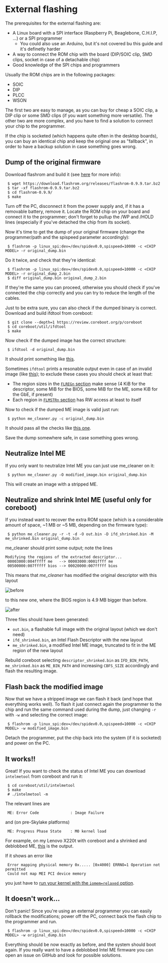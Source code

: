 # External flashing

The prerequisites for the external flashing are:
 * A Linux board with a SPI interface (Raspberry Pi, Beaglebone, C.H.I.P, ...) or a SPI programmer
   * You could also use an Arduino, but it's not covered bu this guide and it's definetly harder
 * A way to connect the ROM chip with the board (DIP/SOIC clip, SMD clips, socket in case of a detachable chip)
 * Good knowledge of the SPI chips and programmers

Usually the ROM chips are in the following packages:
 * SOIC
 * DIP
 * PLCC
 * WSON

The first two are easy to manage, as you can buy for cheap a SOIC clip, a DIP clip or some SMD clips (if you want something more versatile). The other two are more complex, and you have to find a solution to connect your chip to the programmer.

If the chip is socketed (which happens quite often in the desktop boards), you can buy an identical chip and keep the original one as "fallback", in order to have a backup solution in case something goes wrong.

## Dump of the original firmware

Download flashrom and build it (see [here](https://www.flashrom.org/Downloads) for more info):

     $ wget https://download.flashrom.org/releases/flashrom-0.9.9.tar.bz2
     $ tar -xf flashrom-0.9.9.tar.bz2
     $ cd flashrom-0.9.9/
     $ make

Turn off the PC, disconnect it from the power supply and, if it has a removable battery, remove it. Locate the ROM chip on your board and connect it to the programmer; don't forget to pullup the /WP and /HOLD lines (especially if you've detached the chip from its socket).

Now it's time to get the dump of your original firmware (change the programmer/path and the spispeed parameter accordingly):

     $ flashrom -p linux_spi:dev=/dev/spidev0.0,spispeed=10000 -c <CHIP MODEL> -r original_dump.bin

Do it twice, and check that they're identical:

     $ flashrom -p linux_spi:dev=/dev/spidev0.0,spispeed=10000 -c <CHIP MODEL> -r original_dump_2.bin
     $ diff original_dump.bin original_dump_2.bin

If they're the same you can proceed, otherwise you should check if you've connected the chip correctly and you can try to reduce the length of the cables.

Just to be extra sure, you can also check if the dumped binary is correct. Download and build ifdtool from coreboot:

     $ git clone --depth=1 https://review.coreboot.org/p/coreboot
     $ cd coreboot/util/ifdtool
     $ make

Now check if the dumped image has the correct structure:

     $ ifdtool -d original_dump.bin

It should print something like [this](https://gist.github.com/corna/66322fb938dedd93d2aaa1d59b27341d).

Sometimes `ifdtool` prints a resonable output even in case of an invalid image (like [this](https://gist.github.com/corna/e7d08c23049a325ef3222ac765d1c5cf)); to exclude these cases you should check at least that:
 * The region sizes in the [`FLREGn` section](https://gist.github.com/corna/66322fb938dedd93d2aaa1d59b27341d#file-gistfile1-txt-L147-L157) make sense (4 KiB for the descriptor, some MiB for the BIOS, some MiB for the ME, some KiB for the GbE, if present)
 * Each region in [`FLMSTRn` section](https://gist.github.com/corna/66322fb938dedd93d2aaa1d59b27341d#file-gistfile1-txt-L197-L235) has RW access at least to itself

Now to check if the dumped ME image is valid just run:

     $ python me_cleaner.py -c original_dump.bin

It should pass all the checks like [this one](https://gist.github.com/corna/92df16e65248c63a258fdbdac5cb0923).

Save the dump somewhere safe, in case something goes wrong.

## Neutralize Intel ME

If you only want to neutralize Intel ME you can just use me_cleaner on it:

     $ python me_cleaner.py -O modified_image.bin original_dump.bin

This will create an image with a stripped ME.

## Neutralize and shrink Intel ME (useful only for coreboot)

If you instead want to recover the extra ROM space (which is a considerable amount of space, ~1 MB or ~5 MB, depending on the firmware type):

     $ python me_cleaner.py -r -t -d -O out.bin -D ifd_shrinked.bin -M me_shrinked.bin original_dump.bin

me_cleaner should print some output; note the lines

```
Modifying the regions of the extracted descriptor...
 00003000:004fffff me   --> 00003000:0001ffff me
 00500000:007fffff bios --> 00020000:007fffff bios
```

This means that _me_cleaner_ has modified the original descriptor with this layout

![before](http://oi65.tinypic.com/10rn12d.jpg)

to this new one, where the BIOS region is 4.9 MB bigger than before.

![after](http://oi67.tinypic.com/2nkrkoi.jpg)

Three files should have been generated:
 * `out.bin`, a flashable full image with the original layout (which we don't need)
 * `ifd_shrinked.bin`, an Intel Flash Descriptor with the new layout
 * `me_shrinked.bin`, a modified Intel ME image, truncated to fit in the ME region of the new layout

Rebuild coreboot selecting `descriptor_shrinked.bin` as `IFD_BIN_PATH`, `me_shrinked.bin` as `ME_BIN_PATH` and increasing `CBFS_SIZE` accordingly and flash the resulting image.

## Flash back the modified image

Now that we have a stripped image we can flash it back (and hope that everything works well). To flash it just connect again the programmer to the chip and run the same command used during the dump, just changing `-r` with `-w` and selecting the correct image:

     $ flashrom -p linux_spi:dev=/dev/spidev0.0,spispeed=10000 -c <CHIP MODEL> -w modified_image.bin

Detach the programmer, put the chip back into the system (if it is socketed) and power on the PC.

## It works!!

Great! If you want to check the status of Intel ME you can download `intelmetool` from coreboot and run it:

     $ cd coreboot/util/intelmetool
     $ make
     # ./intelmetool -m

The relevant lines are

     ME: Error Code              : Image Failure

and (on pre-Skylake platforms)

     ME: Progress Phase State    : M0 kernel load

For example, on my Lenovo X220t with coreboot and a shrinked and deblobbed ME, [this](https://gist.github.com/corna/d637a7c3279f41e9be65b43b673d54d3) is the output.

If it shows an error like

     Error mapping physical memory 0x..... [0x4000] ERRNO=1 Operation not permitted
     Could not map MEI PCI device memory

you just have to [run your kernel with the `iomem=relaxed` option](https://github.com/corna/me_cleaner/issues/30#issuecomment-301193328).

## It doesn't work...

Don't panic! Since you're using an external programmer you can easily rollback the modifications; power off the PC, connect back the flash chip to the programmer and run.

     $ flashrom -p linux_spi:dev=/dev/spidev0.0,spispeed=10000 -c <CHIP MODEL> -w original_dump.bin

Everything should be now exactly as before, and the system should boot again. If you really want to have a deblobbed Intel ME firmware you can open an issue on GitHub and look for possible solutions.